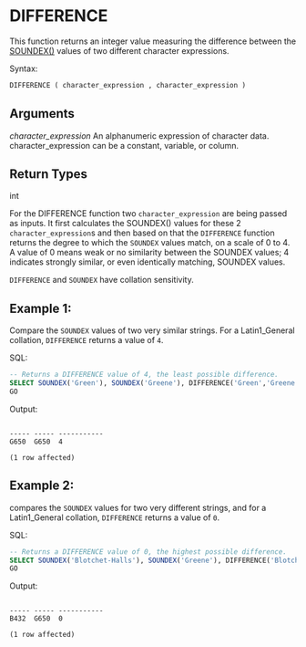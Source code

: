 # DIFFERENCE

This function returns an integer value measuring the difference between the [SOUNDEX()](/Concepts/Functions/StringFunctions//SOUNDEX.md) values of two different character expressions.

Syntax:
```SQL
DIFFERENCE ( character_expression , character_expression )
```

## Arguments
*character_expression*
An alphanumeric expression of character data. character_expression can be a constant, variable, or column.

## Return Types
int


For the DIFFERENCE function two `character_expression` are being passed as inputs. It first calculates the SOUNDEX() values for these 2 `character_expression`s and then based on that the `DIFFERENCE` function returns the degree to which the `SOUNDEX` values match, on a scale of 0 to 4. A value of 0 means weak or no similarity between the SOUNDEX values; 4 indicates strongly similar, or even identically matching, SOUNDEX values.

`DIFFERENCE` and `SOUNDEX` have collation sensitivity.

## Example 1:
Compare the `SOUNDEX` values of two very similar strings. For a Latin1_General collation, `DIFFERENCE` returns a value of `4`.

SQL:
```SQL
-- Returns a DIFFERENCE value of 4, the least possible difference.  
SELECT SOUNDEX('Green'), SOUNDEX('Greene'), DIFFERENCE('Green','Greene');  
GO  
```
Output:
```

----- ----- -----------
G650  G650  4

(1 row affected)
```

## Example 2:

compares the `SOUNDEX` values for two very different strings, and for a Latin1_General collation, `DIFFERENCE` returns a value of `0`.

SQL:
```SQL
-- Returns a DIFFERENCE value of 0, the highest possible difference.  
SELECT SOUNDEX('Blotchet-Halls'), SOUNDEX('Greene'), DIFFERENCE('Blotchet-Halls', 'Greene');  
GO  
```

Output:
```

----- ----- -----------
B432  G650  0

(1 row affected)
```
